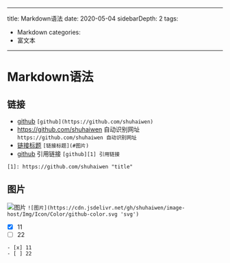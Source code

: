 <!--
 * @Author: your name
 * @Date: 2020-05-25 20:52:27
 * @LastEditTime: 2020-08-03 17:20:04
 * @LastEditors: Please set LastEditors
 * @Description: In User Settings Edit
 * @FilePath: \Schemae:\MyProjects\FrontEnd\js\vue\blog-vuepress\docs\pages\Markdown\Markdown语法.md
--> 
---
title: Markdown语法
date: 2020-05-04
sidebarDepth: 2
tags:
 - Markdown
categories:
 - 富文本
---
# Markdown语法
## 链接
* [github](https://github.com/shuhaiwen) `[github](https://github.com/shuhaiwen)`
* https://github.com/shuhaiwen 自动识别网址 `https://github.com/shuhaiwen 自动识别网址`
* [链接标题](#图片) `[链接标题](#图片)`
* [github][1] 引用链接 `[github][1] 引用链接`

[1]: https://github.com/shuhaiwen "title" 
`[1]: https://github.com/shuhaiwen "title"`

## 图片
![图片](https://cdn.jsdelivr.net/gh/shuhaiwen/image-host/Img/Icon/Color/github-color.svg 'svg')
`![图片](https://cdn.jsdelivr.net/gh/shuhaiwen/image-host/Img/Icon/Color/github-color.svg 'svg')`

- [x] 11
- [ ] 22
```
- [x] 11
- [ ] 22
```